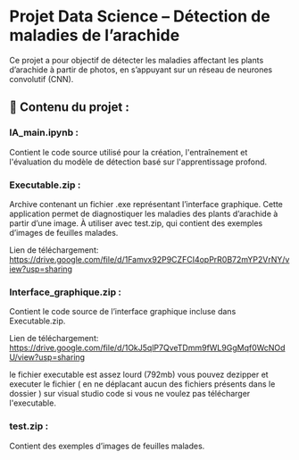 # Projet Data Science – Détection de maladies de l’arachide

Ce projet a pour objectif de détecter les maladies affectant les plants d’arachide à partir de photos, en s’appuyant sur un réseau de neurones convolutif (CNN).

## 📁 Contenu du projet :

### IA_main.ipynb :
Contient le code source utilisé pour la création, l'entraînement et l'évaluation du modèle de détection basé sur l'apprentissage profond.

### Executable.zip :
Archive contenant un fichier .exe représentant l’interface graphique. Cette application permet de diagnostiquer les maladies des plants d’arachide à partir d’une image.
À utiliser avec test.zip, qui contient des exemples d’images de feuilles malades.

Lien de téléchargement: https://drive.google.com/file/d/1Famvx92P9CZFCI4opPrR0B72mYP2VrNY/view?usp=sharing

### Interface_graphique.zip :
Contient le code source de l’interface graphique incluse dans Executable.zip.

Lien de téléchargement: https://drive.google.com/file/d/1OkJ5qlP7QveTDmm9fWL9GgMqf0WcNOdU/view?usp=sharing

le fichier executable est assez lourd (792mb) vous pouvez dezipper et executer le fichier  ( en ne déplacant aucun des fichiers présents dans le dossier ) sur visual studio code si vous ne voulez pas télécharger l'executable.
### test.zip :
Contient des exemples d’images de feuilles malades.
    

